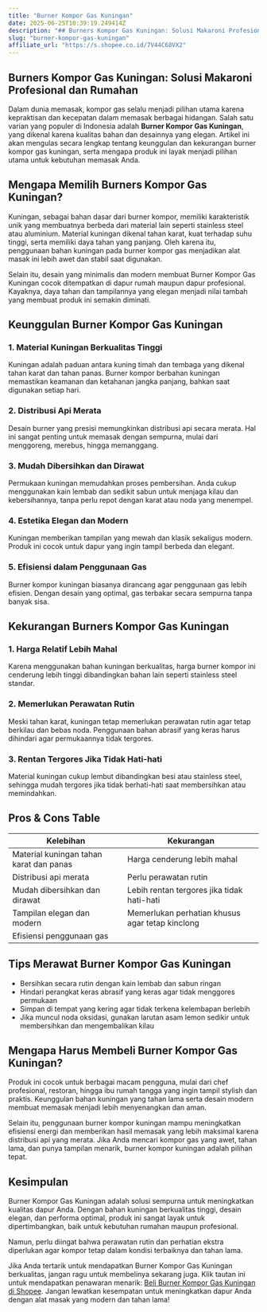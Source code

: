 ```yaml
---
title: "Burner Kompor Gas Kuningan"
date: 2025-06-25T10:39:19.249414Z
description: "## Burners Kompor Gas Kuningan: Solusi Makaroni Profesional dan Rumahan..."
slug: "burner-kompor-gas-kuningan"
affiliate_url: "https://s.shopee.co.id/7V44C68VX2"
---
```

## Burners Kompor Gas Kuningan: Solusi Makaroni Profesional dan Rumahan

Dalam dunia memasak, kompor gas selalu menjadi pilihan utama karena kepraktisan dan kecepatan dalam memasak berbagai hidangan. Salah satu varian yang populer di Indonesia adalah **Burner Kompor Gas Kuningan**, yang dikenal karena kualitas bahan dan desainnya yang elegan. Artikel ini akan mengulas secara lengkap tentang keunggulan dan kekurangan burner kompor gas kuningan, serta mengapa produk ini layak menjadi pilihan utama untuk kebutuhan memasak Anda.

## Mengapa Memilih Burners Kompor Gas Kuningan?

Kuningan, sebagai bahan dasar dari burner kompor, memiliki karakteristik unik yang membuatnya berbeda dari material lain seperti stainless steel atau aluminium. Material kuningan dikenal tahan karat, kuat terhadap suhu tinggi, serta memiliki daya tahan yang panjang. Oleh karena itu, penggunaan bahan kuningan pada burner kompor gas menjadikan alat masak ini lebih awet dan stabil saat digunakan.

Selain itu, desain yang minimalis dan modern membuat Burner Kompor Gas Kuningan cocok ditempatkan di dapur rumah maupun dapur profesional. Kayaknya, daya tahan dan tampilannya yang elegan menjadi nilai tambah yang membuat produk ini semakin diminati.

## Keunggulan Burner Kompor Gas Kuningan

### 1. Material Kuningan Berkualitas Tinggi

Kuningan adalah paduan antara kuning timah dan tembaga yang dikenal tahan karat dan tahan panas. Burner kompor berbahan kuningan memastikan keamanan dan ketahanan jangka panjang, bahkan saat digunakan setiap hari.

### 2. Distribusi Api Merata

Desain burner yang presisi memungkinkan distribusi api secara merata. Hal ini sangat penting untuk memasak dengan sempurna, mulai dari menggoreng, merebus, hingga memanggang.

### 3. Mudah Dibersihkan dan Dirawat

Permukaan kuningan memudahkan proses pembersihan. Anda cukup menggunakan kain lembab dan sedikit sabun untuk menjaga kilau dan kebersihannya, tanpa perlu repot dengan karat atau noda yang menempel.

### 4. Estetika Elegan dan Modern

Kuningan memberikan tampilan yang mewah dan klasik sekaligus modern. Produk ini cocok untuk dapur yang ingin tampil berbeda dan elegant.

### 5. Efisiensi dalam Penggunaan Gas

Burner kompor kuningan biasanya dirancang agar penggunaan gas lebih efisien. Dengan desain yang optimal, gas terbakar secara sempurna tanpa banyak sisa.

## Kekurangan Burners Kompor Gas Kuningan

### 1. Harga Relatif Lebih Mahal

Karena menggunakan bahan kuningan berkualitas, harga burner kompor ini cenderung lebih tinggi dibandingkan bahan lain seperti stainless steel standar.

### 2. Memerlukan Perawatan Rutin

Meski tahan karat, kuningan tetap memerlukan perawatan rutin agar tetap berkilau dan bebas noda. Penggunaan bahan abrasif yang keras harus dihindari agar permukaannya tidak tergores.

### 3. Rentan Tergores Jika Tidak Hati-hati

Material kuningan cukup lembut dibandingkan besi atau stainless steel, sehingga mudah tergores jika tidak berhati-hati saat membersihkan atau memindahkan.

## Pros & Cons Table

| Kelebihan                               | Kekurangan                                   |
|-----------------------------------------|----------------------------------------------|
| Material kuningan tahan karat dan panas | Harga cenderung lebih mahal               |
| Distribusi api merata                   | Perlu perawatan rutin                   |
| Mudah dibersihkan dan dirawat          | Lebih rentan tergores jika tidak hati-hati |
| Tampilan elegan dan modern             | Memerlukan perhatian khusus agar tetap kinclong |
| Efisiensi penggunaan gas               |                                              |

## Tips Merawat Burner Kompor Gas Kuningan

- Bersihkan secara rutin dengan kain lembab dan sabun ringan
- Hindari perangkat keras abrasif yang keras agar tidak menggores permukaan
- Simpan di tempat yang kering agar tidak terkena kelembapan berlebih
- Jika muncul noda oksidasi, gunakan larutan asam lemon sedikir untuk membersihkan dan mengembalikan kilau

## Mengapa Harus Membeli Burner Kompor Gas Kuningan?

Produk ini cocok untuk berbagai macam pengguna, mulai dari chef profesional, restoran, hingga ibu rumah tangga yang ingin tampil stylish dan praktis. Keunggulan bahan kuningan yang tahan lama serta desain modern membuat memasak menjadi lebih menyenangkan dan aman.

Selain itu, penggunaan burner kompor kuningan mampu meningkatkan efisiensi energi dan memberikan hasil memasak yang lebih maksimal karena distribusi api yang merata. Jika Anda mencari kompor gas yang awet, tahan lama, dan punya tampilan menarik, burner kompor kuningan adalah pilihan tepat.

## Kesimpulan

Burner Kompor Gas Kuningan adalah solusi sempurna untuk meningkatkan kualitas dapur Anda. Dengan bahan kuningan berkualitas tinggi, desain elegan, dan performa optimal, produk ini sangat layak untuk dipertimbangkan, baik untuk kebutuhan rumahan maupun profesional.

Namun, perlu diingat bahwa perawatan rutin dan perhatian ekstra diperlukan agar kompor tetap dalam kondisi terbaiknya dan tahan lama.

Jika Anda tertarik untuk mendapatkan Burner Kompor Gas Kuningan berkualitas, jangan ragu untuk membelinya sekarang juga. Klik tautan ini untuk mendapatkan penawaran menarik: [Beli Burner Kompor Gas Kuningan di Shopee](https://s.shopee.co.id/7V44C68VX2). Jangan lewatkan kesempatan untuk meningkatkan dapur Anda dengan alat masak yang modern dan tahan lama!